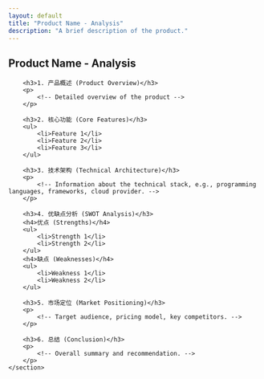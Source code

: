 ```yaml
---
layout: default
title: "Product Name - Analysis"
description: "A brief description of the product."
---
```


<main class="main-content">
    <section class="section">
        <h2>Product Name - Analysis</h2>

        <h3>1. 产品概述 (Product Overview)</h3>
        <p>
            <!-- Detailed overview of the product -->
        </p>

        <h3>2. 核心功能 (Core Features)</h3>
        <ul>
            <li>Feature 1</li>
            <li>Feature 2</li>
            <li>Feature 3</li>
        </ul>

        <h3>3. 技术架构 (Technical Architecture)</h3>
        <p>
            <!-- Information about the technical stack, e.g., programming languages, frameworks, cloud provider. -->
        </p>

        <h3>4. 优缺点分析 (SWOT Analysis)</h3>
        <h4>优点 (Strengths)</h4>
        <ul>
            <li>Strength 1</li>
            <li>Strength 2</li>
        </ul>
        <h4>缺点 (Weaknesses)</h4>
        <ul>
            <li>Weakness 1</li>
            <li>Weakness 2</li>
        </ul>

        <h3>5. 市场定位 (Market Positioning)</h3>
        <p>
            <!-- Target audience, pricing model, key competitors. -->
        </p>

        <h3>6. 总结 (Conclusion)</h3>
        <p>
            <!-- Overall summary and recommendation. -->
        </p>
    </section>
</main>
